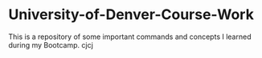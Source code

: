# University-of-Denver-Course-Work
This is a repository of some important commands and concepts I learned during my Bootcamp. 
cjcj
